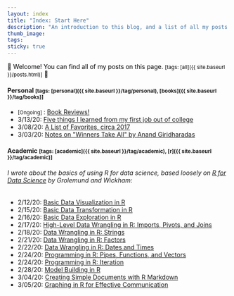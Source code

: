 ```yaml
---
layout: index
title: "Index: Start Here"
description: "An introduction to this blog, and a list of all my posts."
thumb_image: 
tags: 
sticky: true
---
```


:balloon: <span style = "color:black">Welcome! You can find all of my posts on this page. <small>[tags:  [all]({{ site.baseurl }}/posts.html)]</small></span>
:balloon:

#### Personal <small>[tags:  [personal]({{ site.baseurl }}/tag/personal), [books]({{ site.baseurl }}/tag/books)]</small>

* <small>\[Ongoing] </small>: [Book Reviews!](book-reviews-recommendations)
* 3/13/20: [Five things I learned from my first job out of college](five-things-i-learned)
* 3/08/20: [A List of Favorites, circa 2017](favorites-circa-2017)
* 3/03/20: [Notes on "Winners Take All" by Anand Giridharadas](winners-take-all)

#### Academic <small> [tags:  [academic]({{ site.baseurl }}/tag/academic), [r]({{ site.baseurl }}/tag/academic)]</small>

###### I wrote about the basics of using R for data science, based loosely on [R for Data Science](https://r4ds.had.co.nz/index.html) by Grolemund and Wickham:

* 2/12/20: [Basic Data Visualization in R](data-visualisation-r)
* 2/15/20: [Basic Data Transformation in R](data-transformation-r)
* 2/16/20: [Basic Data Exploration in R](data-exploration-r)
* 2/17/20: [High-Level Data Wrangling in R: Imports, Pivots, and Joins](data-wrangling-high-level-r)
* 2/18/20: [Data Wrangling in R: Strings](data-wrangling-strings-r)
* 2/21/20: [Data Wrangling in R: Factors](data-wrangling-factors-r)
* 2/22/20: [Data Wrangling in R: Dates and Times](data-wrangling-date-time-r)
* 2/24/20: [Programming in R: Pipes, Functions, and Vectors](programming-r-1)
* 2/24/20: [Programming in R: Iteration](programming-r-2)
* 2/28/20: [Model Building in R](modeling-r)
* 3/04/20: [Creating Simple Documents with R Markdown](r-markdown)
* 3/05/20: [Graphing in R for Effective Communication](graphics-for-communication-r)
